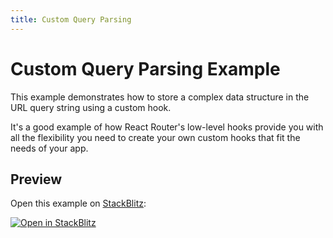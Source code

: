 ```yaml
---
title: Custom Query Parsing
---
```


# Custom Query Parsing Example

This example demonstrates how to store a complex data structure in the URL query string using a custom hook.

It's a good example of how React Router's low-level hooks provide you with all the flexibility you need to create your own custom hooks that fit the needs of your app.

## Preview

Open this example on [StackBlitz](https://stackblitz.com):

[![Open in StackBlitz](https://developer.stackblitz.com/img/open_in_stackblitz.svg)](https://stackblitz.com/github/remix-run/react-router/tree/main/examples/custom-query-parsing?file=src/App.tsx)
